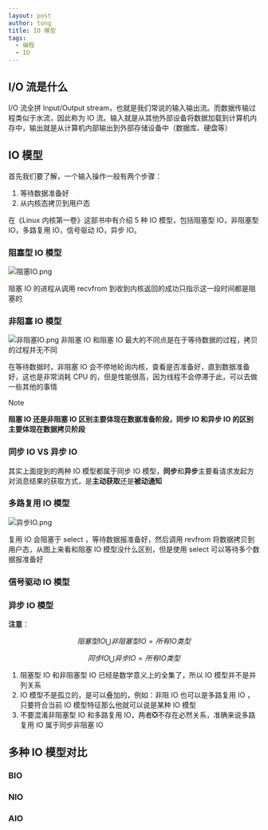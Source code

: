 ```yaml
---
layout: post
author: tong
title: IO 模型
tags:
  - 编程
  - IO
---
```

## I/O 流是什么
I/O 流全拼 Input/Output stream，也就是我们常说的输入输出流。而数据传输过程类似于水流，因此称为 IO 流。输入就是从其他外部设备将数据加载到计算机内存中，输出就是从计算机内部输出到外部存储设备中（数据库、硬盘等）

## IO 模型
首先我们要了解，一个输入操作一般有两个步骤：
1. 等待数据准备好
2. 从内核态拷贝到用户态

在《Linux 内核第一卷》这部书中有介绍 5 种 IO 模型，包括阻塞型 IO，非阻塞型 IO，多路复用 IO，信号驱动 IO，异步 IO。

### 阻塞型 IO 模型
![阻塞IO.png](https://cdn.jsdelivr.net/gh/TongCodeSpace/picForBlog@master/data%E6%88%AA%E5%B1%8F2023-10-19%2016.19.41.png)

阻塞 IO 的进程从调用 recvfrom 到收到内核返回的成功只指示这一段时间都是阻塞的

### 非阻塞 IO 模型

![非阻塞IO.png](https://cdn.jsdelivr.net/gh/TongCodeSpace/picForBlog@master/data20231019163403.png)
非阻塞 IO 和阻塞 IO 最大的不同点是在于等待数据的过程，拷贝的过程并无不同

在等待数据时，非阻塞 IO 会不停地轮询内核，查看是否准备好，直到数据准备好，这也是非常消耗 CPU 的，但是性能很高，因为线程不会停滞于此，可以去做一些其他的事情 

> [!note]
> **阻塞 IO 还是非阻塞 IO 区别主要体现在数据准备阶段，同步 IO 和异步 IO 的区别主要体现在数据拷贝阶段**


### 同步 IO VS 异步 IO
其实上面提到的两种 IO 模型都属于同步 IO 模型，**同步**和**异步**主要看请求发起方对消息结果的获取方式，是**主动获取**还是**被动通知**

### 多路复用 IO 模型
![异步IO.png](https://cdn.jsdelivr.net/gh/TongCodeSpace/picForBlog@master/data%E6%88%AA%E5%B1%8F2023-10-20%2017.29.49.png)

复用 IO 会阻塞于 select ，等待数据报准备好，然后调用 revfrom 将数据拷贝到用户态，从图上来看和阻塞 IO 模型没什么区别，但是使用 select 可以等待多个数据报准备好

### 信号驱动 IO 模型

### 异步 IO 模型



**注意**：

$$阻塞型 IO \bigcup 非阻塞型 IO = 所有 IO 类型$$

$$同步 IO \bigcup 异步 IO = 所有 IO 类型$$

1.  阻塞型 IO 和非阻塞型 IO 已经是数学意义上的全集了，所以 IO 模型并不是并列关系
2. IO 模型不是孤立的，是可以叠加的，例如：非阻 IO 也可以是多路复用 IO ，只要符合当前 IO 模型特征那么他就可以说是某种 IO 模型
3. 不要混淆非阻塞型 IO 和多路复用 IO，两者❎不存在必然关系，准确来说多路复用 IO 属于同步非阻塞 IO
## 多种 IO 模型对比
### BIO

### NIO

### AIO